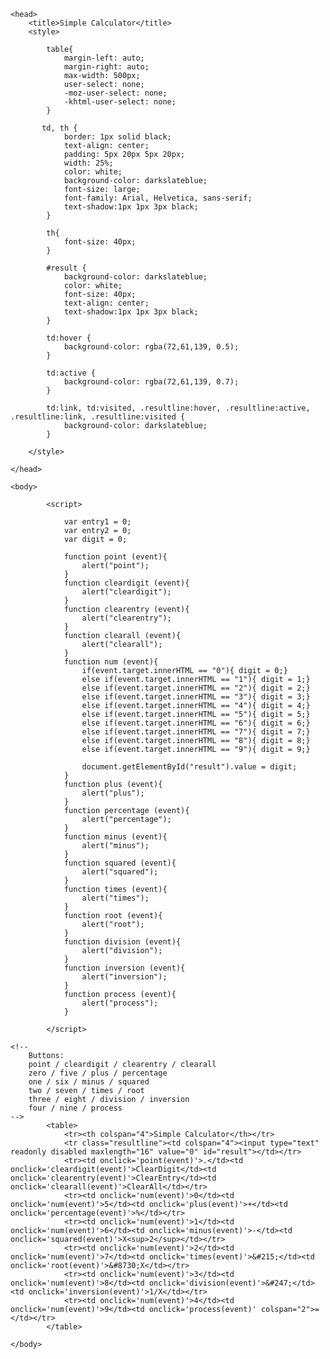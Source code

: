 
<html lang="en-GB">

    <head>        
        <title>Simple Calculator</title>
        <style>

            table{
                margin-left: auto;
                margin-right: auto;
                max-width: 500px;
                user-select: none;
                -moz-user-select: none;
                -khtml-user-select: none;
            }

           td, th {
                border: 1px solid black;
                text-align: center;
                padding: 5px 20px 5px 20px;
                width: 25%;
                color: white;
                background-color: darkslateblue;
                font-size: large;
                font-family: Arial, Helvetica, sans-serif;
                text-shadow:1px 1px 3px black;    
            }

            th{
                font-size: 40px;
            }

            #result {
                background-color: darkslateblue;
                color: white;
                font-size: 40px;
                text-align: center;
                text-shadow:1px 1px 3px black;
            }

            td:hover {
                background-color: rgba(72,61,139, 0.5);
            }

            td:active {
                background-color: rgba(72,61,139, 0.7);
            }

            td:link, td:visited, .resultline:hover, .resultline:active, .resultline:link, .resultline:visited {
                background-color: darkslateblue;
            }

        </style>

    </head>

    <body>

            <script>

                var entry1 = 0;
                var entry2 = 0;
                var digit = 0;

                function point (event){
                    alert("point");
                }
                function cleardigit (event){
                    alert("cleardigit");
                }
                function clearentry (event){
                    alert("clearentry");
                }
                function clearall (event){
                    alert("clearall");
                }
                function num (event){
                    if(event.target.innerHTML == "0"){ digit = 0;}
                    else if(event.target.innerHTML == "1"){ digit = 1;}
                    else if(event.target.innerHTML == "2"){ digit = 2;}
                    else if(event.target.innerHTML == "3"){ digit = 3;}
                    else if(event.target.innerHTML == "4"){ digit = 4;}
                    else if(event.target.innerHTML == "5"){ digit = 5;}
                    else if(event.target.innerHTML == "6"){ digit = 6;}
                    else if(event.target.innerHTML == "7"){ digit = 7;}
                    else if(event.target.innerHTML == "8"){ digit = 8;}
                    else if(event.target.innerHTML == "9"){ digit = 9;}

                    document.getElementById("result").value = digit;
                }
                function plus (event){
                    alert("plus");
                }
                function percentage (event){
                    alert("percentage");
                }
                function minus (event){
                    alert("minus");
                }
                function squared (event){
                    alert("squared");
                }
                function times (event){
                    alert("times");
                }
                function root (event){
                    alert("root");
                }
                function division (event){
                    alert("division");
                }
                function inversion (event){
                    alert("inversion");
                }
                function process (event){
                    alert("process");
                }
                
            </script>

    <!--
        Buttons:
        point / cleardigit / clearentry / clearall
        zero / five / plus / percentage
        one / six / minus / squared
        two / seven / times / root
        three / eight / division / inversion
        four / nine / process
    -->
            <table>
                <tr><th colspan="4">Simple Calculator</th></tr>
                <tr class="resultline"><td colspan="4"><input type="text" readonly disabled maxlength="16" value="0" id="result"></td></tr>
                <tr><td onclick='point(event)'>.</td><td onclick='cleardigit(event)'>ClearDigit</td><td onclick='clearentry(event)'>ClearEntry</td><td onclick='clearall(event)'>ClearAll</td></tr>
                <tr><td onclick='num(event)'>0</td><td onclick='num(event)'>5</td><td onclick='plus(event)'>+</td><td onclick='percentage(event)'>%</td></tr>
                <tr><td onclick='num(event)'>1</td><td onclick='num(event)'>6</td><td onclick='minus(event)'>-</td><td onclick='squared(event)'>X<sup>2</sup></td></tr>
                <tr><td onclick='num(event)'>2</td><td onclick='num(event)'>7</td><td onclick='times(event)'>&#215;</td><td onclick='root(event)'>&#8730;X</td></tr>
                <tr><td onclick='num(event)'>3</td><td onclick='num(event)'>8</td><td onclick='division(event)'>&#247;</td><td onclick='inversion(event)'>1/X</td></tr>
                <tr><td onclick='num(event)'>4</td><td onclick='num(event)'>9</td><td onclick='process(event)' colspan="2">=</td></tr>
            </table>

    </body>

</html>
